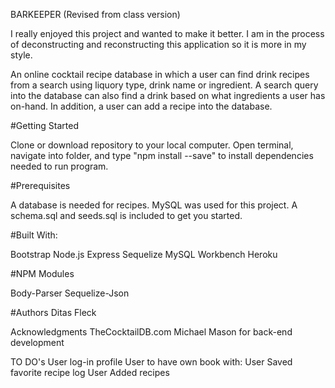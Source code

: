 BARKEEPER (Revised from class version)

I really enjoyed this project and wanted to make it better.  I am in the process of deconstructing and reconstructing this application so it is more in my style.



An online cocktail recipe database in which a user can find drink recipes from a search using liquory type, drink name or ingredient.
A search query into the database can also find a drink based on what ingredients a user has on-hand.  In addition, a user can add a recipe into the database.

#Getting Started

Clone or download repository to your local computer.  Open terminal, navigate into folder, and type  "npm install --save" to install dependencies needed to run program.

#Prerequisites

A database is needed for recipes.  MySQL was used for this project.
A schema.sql and seeds.sql is included to get you started.


#Built With:

Bootstrap
Node.js
Express
Sequelize
MySQL Workbench
Heroku

#NPM Modules

Body-Parser
Sequelize-Json

#Authors
Ditas Fleck  



Acknowledgments
TheCocktailDB.com
Michael Mason for back-end development

TO DO's
User log-in profile
User to have own book with:
  User Saved favorite recipe log
  User Added recipes


